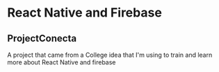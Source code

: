 # React Native and Firebase
## ProjectConecta

 A project that came from a College idea that I'm using to train and learn more about React Native and firebase
